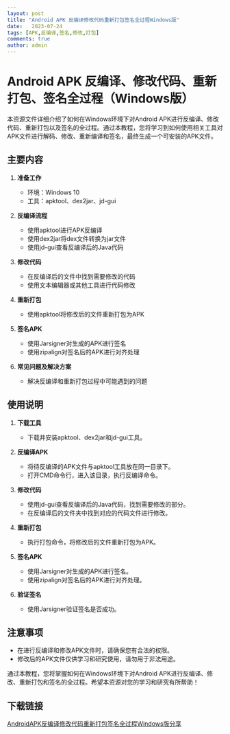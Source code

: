 ```yaml
---
layout: post
title: "Android APK 反编译修改代码重新打包签名全过程Windows版"
date:   2023-07-24
tags: [APK,反编译,签名,修改,打包]
comments: true
author: admin
---
```

# Android APK 反编译、修改代码、重新打包、签名全过程（Windows版）

本资源文件详细介绍了如何在Windows环境下对Android APK进行反编译、修改代码、重新打包以及签名的全过程。通过本教程，您将学习到如何使用相关工具对APK文件进行解码、修改、重新编译和签名，最终生成一个可安装的APK文件。

## 主要内容

1. **准备工作**
   - 环境：Windows 10
   - 工具：apktool、dex2jar、jd-gui

2. **反编译流程**
   - 使用apktool进行APK反编译
   - 使用dex2jar将dex文件转换为jar文件
   - 使用jd-gui查看反编译后的Java代码

3. **修改代码**
   - 在反编译后的文件中找到需要修改的代码
   - 使用文本编辑器或其他工具进行代码修改

4. **重新打包**
   - 使用apktool将修改后的文件重新打包为APK

5. **签名APK**
   - 使用Jarsigner对生成的APK进行签名
   - 使用zipalign对签名后的APK进行对齐处理

6. **常见问题及解决方案**
   - 解决反编译和重新打包过程中可能遇到的问题

## 使用说明

1. **下载工具**
   - 下载并安装apktool、dex2jar和jd-gui工具。

2. **反编译APK**
   - 将待反编译的APK文件与apktool工具放在同一目录下。
   - 打开CMD命令行，进入该目录，执行反编译命令。

3. **修改代码**
   - 使用jd-gui查看反编译后的Java代码，找到需要修改的部分。
   - 在反编译后的文件夹中找到对应的代码文件进行修改。

4. **重新打包**
   - 执行打包命令，将修改后的文件重新打包为APK。

5. **签名APK**
   - 使用Jarsigner对生成的APK进行签名。
   - 使用zipalign对签名后的APK进行对齐处理。

6. **验证签名**
   - 使用Jarsigner验证签名是否成功。

## 注意事项

- 在进行反编译和修改APK文件时，请确保您有合法的权限。
- 修改后的APK文件仅供学习和研究使用，请勿用于非法用途。

通过本教程，您将掌握如何在Windows环境下对Android APK进行反编译、修改、重新打包和签名的全过程。希望本资源对您的学习和研究有所帮助！

## 下载链接

[AndroidAPK反编译修改代码重新打包签名全过程Windows版分享](https://pan.quark.cn/s/b70735e02277)